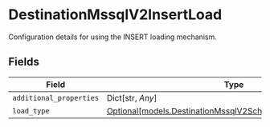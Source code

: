 # DestinationMssqlV2InsertLoad

Configuration details for using the INSERT loading mechanism.


## Fields

| Field                                                                                                                | Type                                                                                                                 | Required                                                                                                             | Description                                                                                                          |
| -------------------------------------------------------------------------------------------------------------------- | -------------------------------------------------------------------------------------------------------------------- | -------------------------------------------------------------------------------------------------------------------- | -------------------------------------------------------------------------------------------------------------------- |
| `additional_properties`                                                                                              | Dict[str, *Any*]                                                                                                     | :heavy_minus_sign:                                                                                                   | N/A                                                                                                                  |
| `load_type`                                                                                                          | [Optional[models.DestinationMssqlV2SchemasLoadTypeLoadType]](../models/destinationmssqlv2schemasloadtypeloadtype.md) | :heavy_minus_sign:                                                                                                   | N/A                                                                                                                  |